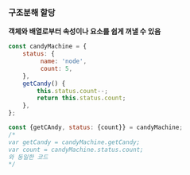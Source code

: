 ### 구조분해 할당
__객체와 배열로부터 속성이나 요소를 쉽게 꺼낼 수 있음__

```javascript
const candyMachine = {
    status: {
         name: 'node',
         count: 5,
    },
    getCandy() {
        this.status.count--;
        return this.status.count;
    },
};

const {getCAndy, status: {count}} = candyMachine;
/*
var getCandy = candyMachine.getCandy;
var count = candyMachine.status.count;
와 동일한 코드
*/
```